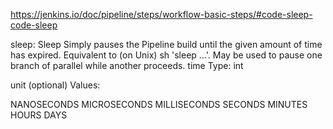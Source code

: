 

https://jenkins.io/doc/pipeline/steps/workflow-basic-steps/#code-sleep-code-sleep

sleep: Sleep
Simply pauses the Pipeline build until the given amount of time has expired. Equivalent to (on Unix) sh 'sleep …'. May be used to pause one branch of parallel while another proceeds.
time
Type: int

unit (optional)
Values:

NANOSECONDS
MICROSECONDS
MILLISECONDS
SECONDS
MINUTES
HOURS
DAYS